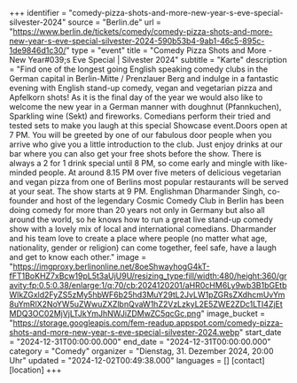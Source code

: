 +++
identifier = "comedy-pizza-shots-and-more-new-year-s-eve-special-silvester-2024"
source = "Berlin.de"
url = "https://www.berlin.de/tickets/comedy/comedy-pizza-shots-and-more-new-year-s-eve-special-silvester-2024-590b53b4-9ab1-46c5-895c-1de9846d1c30/"
type = "event"
title = "Comedy Pizza Shots and More - New Year#039;s Eve Special | Silvester 2024"
subtitle = "Karte"
description = "Find one of the longest going English speaking comedy clubs in the German capital in Berlin-Mitte / Prenzlauer Berg and indulge in a fantastic evening with English stand-up comedy, vegan and vegetarian pizza and Apfelkorn shots! As it is the final day of the year we would also like to welcome the new year in a German manner with doughnut (Pfannkuchen), Sparkling wine (Sekt) and fireworks. Comedians perform their tried and tested sets to make you laugh at this special Showcase event.Doors open at 7 PM. You will be greeted by one of our fabulous door people when you arrive who give you a little introduction to the club. Just enjoy drinks at our bar where you can also get your free shots before the show. There is always a 2 for 1 drink special until 8 PM, so come early and mingle with like-minded people. At around 8.15 PM over five meters of delicious vegetarian and vegan pizza from one of Berlins most popular restaurants will be served at your seat. The show starts at 9 PM. Englishman Dharmander Singh, co-founder and host of the legendary Cosmic Comedy Club in Berlin has been doing comedy for more than 20 years not only in Germany but also all around the world, so he knows how to run a great live stand-up comedy show with a lovely mix of local and international comedians. Dharmander and his team love to create a place where people (no matter what age, nationality, gender or religion) can come together, feel safe, have a laugh and get to know each other."
image = "https://imgproxy.berlinonline.net/8oeShwayhogG4kT-fFT1BoKHZ7xBcw19pL5t3aUjU9U/resizing_type:fill/width:480/height:360/gravity:fp:0.5:0.38/enlarge:1/q:70/cb:2024120201/aHR0cHM6Ly9wb3B1bGEtbWlkZGxld2FyZS5zMy5hbWF6b25hd3MuY29tL2JvLW1pZGRsZXdhcmUvYm8uYmRlX2NoYW5uZWwuZXZlbnQvaW1hZ2VzLzkyL2E5ZWE2ZDc1LTI4ZjEtMDQ3OC02MjVjLTJkYmJhNWJiZDMwZC5qcGc.png"
image_bucket = "https://storage.googleapis.com/fem-readup.appspot.com/comedy-pizza-shots-and-more-new-year-s-eve-special-silvester-2024.webp"
start_date = "2024-12-31T00:00:00.000"
end_date = "2024-12-31T00:00:00.000"
category = "Comedy"
organizer = "Dienstag, 31. Dezember 2024, 20:00 Uhr"
updated = "2024-12-02T00:49:38.000"
languages = []
[contact]
[location]
+++